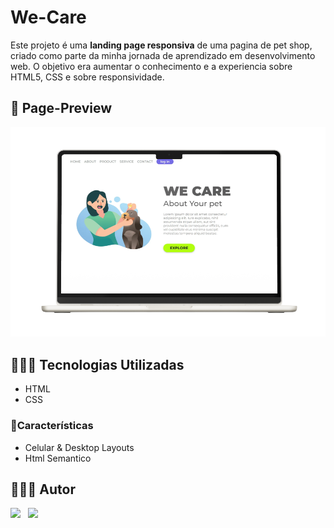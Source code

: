 # We-Care

Este projeto é uma **landing page responsiva** de uma pagina de pet shop, criado como parte da minha jornada de aprendizado em desenvolvimento
web. O objetivo era aumentar o conhecimento e a experiencia sobre HTML5, CSS e sobre responsividade.

## 📸 Page-Preview

<img src="assets/preview-web">

## 👷🏻‍♀️ Tecnologias Utilizadas

- HTML
- CSS

### 🚀Características

- Celular & Desktop Layouts
- Html Semantico

## 👩🏻‍💻 Autor

[![](https://img.shields.io/badge/GitHub-181717.svg?style=for-the-badge&logo=GitHub&logoColor=white)](https://www.github.com/AdrianPGM)&nbsp;&nbsp;
[![](https://img.shields.io/badge/LinkedIn-0A66C2.svg?style=for-the-badge&logo=LinkedIn&logoColor=white)](https://www.linkedin.com/in/adrian-matheus/)&nbsp;&nbsp;
